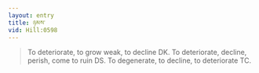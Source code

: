 ```yaml
---
layout: entry
title: ཉམས་
vid: Hill:0598
---
```

> To deteriorate, to grow weak, to decline DK. To deteriorate, decline, perish, come to ruin DS. To degenerate, to decline, to deteriorate TC.
